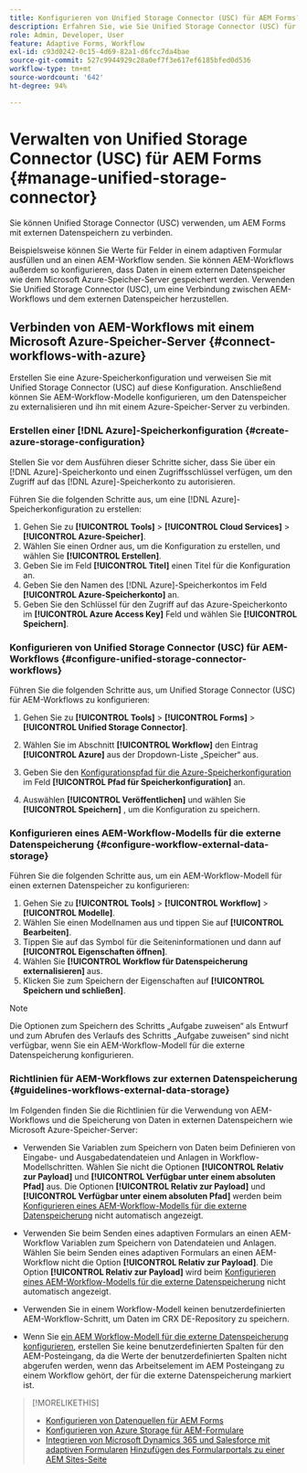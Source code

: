 ```yaml
---
title: Konfigurieren von Unified Storage Connector (USC) für AEM Forms?
description: Erfahren Sie, wie Sie Unified Storage Connector (USC) für AEM Forms verwalten. Verwenden Sie Unified Storage Connector (USC), um AEM Forms mit externen Datenspeichern zu verbinden.
role: Admin, Developer, User
feature: Adaptive Forms, Workflow
exl-id: c93d0242-0c15-4d69-82a1-d6fcc7da4bae
source-git-commit: 527c9944929c28a0ef7f3e617ef6185bfed0d536
workflow-type: tm+mt
source-wordcount: '642'
ht-degree: 94%

---
```


# Verwalten von Unified Storage Connector (USC) für AEM Forms {#manage-unified-storage-connector}

Sie können Unified Storage Connector (USC) verwenden, um AEM Forms mit externen Datenspeichern zu verbinden.

Beispielsweise können Sie Werte für Felder in einem adaptiven Formular ausfüllen und an einen AEM-Workflow senden. Sie können AEM-Workflows außerdem so konfigurieren, dass Daten in einem externen Datenspeicher wie dem Microsoft Azure-Speicher-Server gespeichert werden. Verwenden Sie Unified Storage Connector (USC), um eine Verbindung zwischen AEM-Workflows und dem externen Datenspeicher herzustellen.

## Verbinden von AEM-Workflows mit einem Microsoft Azure-Speicher-Server {#connect-workflows-with-azure}

Erstellen Sie eine Azure-Speicherkonfiguration und verweisen Sie mit Unified Storage Connector (USC) auf diese Konfiguration. Anschließend können Sie AEM-Workflow-Modelle konfigurieren, um den Datenspeicher zu externalisieren und ihn mit einem Azure-Speicher-Server zu verbinden.

### Erstellen einer [!DNL Azure]-Speicherkonfiguration {#create-azure-storage-configuration}

Stellen Sie vor dem Ausführen dieser Schritte sicher, dass Sie über ein [!DNL Azure]-Speicherkonto und einen Zugriffsschlüssel verfügen, um den Zugriff auf das [!DNL Azure]-Speicherkonto zu autorisieren.

Führen Sie die folgenden Schritte aus, um eine [!DNL Azure]-Speicherkonfiguration zu erstellen:

1. Gehen Sie zu **[!UICONTROL Tools]** > **[!UICONTROL Cloud Services]** > **[!UICONTROL Azure-Speicher]**.
1. Wählen Sie einen Ordner aus, um die Konfiguration zu erstellen, und wählen Sie **[!UICONTROL Erstellen]**.
1. Geben Sie im Feld **[!UICONTROL Titel]** einen Titel für die Konfiguration an.
1. Geben Sie den Namen des [!DNL Azure]-Speicherkontos im Feld **[!UICONTROL Azure-Speicherkonto]** an.
1. Geben Sie den Schlüssel für den Zugriff auf das Azure-Speicherkonto im **[!UICONTROL Azure Access Key]** Feld und wählen Sie **[!UICONTROL Speichern]**.

### Konfigurieren von Unified Storage Connector (USC) für AEM-Workflows {#configure-unified-storage-connector-workflows}

Führen Sie die folgenden Schritte aus, um Unified Storage Connector (USC) für AEM-Workflows zu konfigurieren:

1. Gehen Sie zu **[!UICONTROL Tools]** > **[!UICONTROL Forms]** > **[!UICONTROL Unified Storage Connector]**.

1. Wählen Sie im Abschnitt **[!UICONTROL Workflow]** den Eintrag **[!UICONTROL Azure]** aus der Dropdown-Liste „Speicher“ aus.
1. Geben Sie den [Konfigurationspfad für die Azure-Speicherkonfiguration](#create-azure-storage-configuration) im Feld **[!UICONTROL Pfad für Speicherkonfiguration]** an.
1. Auswählen **[!UICONTROL Veröffentlichen]** und wählen Sie **[!UICONTROL Speichern]** , um die Konfiguration zu speichern.

### Konfigurieren eines AEM-Workflow-Modells für die externe Datenspeicherung {#configure-workflow-external-data-storage}

Führen Sie die folgenden Schritte aus, um ein AEM-Workflow-Modell für einen externen Datenspeicher zu konfigurieren:

1. Gehen Sie zu **[!UICONTROL Tools]** > **[!UICONTROL Workflow]** > **[!UICONTROL Modelle]**.
1. Wählen Sie einen Modellnamen aus und tippen Sie auf **[!UICONTROL Bearbeiten]**.
1. Tippen Sie auf das Symbol für die Seiteninformationen und dann auf **[!UICONTROL Eigenschaften öffnen]**.
1. Wählen Sie **[!UICONTROL Workflow für Datenspeicherung externalisieren]** aus.
1. Klicken Sie zum Speichern der Eigenschaften auf **[!UICONTROL Speichern und schließen]**.

>[!NOTE]
>
>Die Optionen zum Speichern des Schritts „Aufgabe zuweisen“ als Entwurf und zum Abrufen des Verlaufs des Schritts „Aufgabe zuweisen“ sind nicht verfügbar, wenn Sie ein AEM-Workflow-Modell für die externe Datenspeicherung konfigurieren.

### Richtlinien für AEM-Workflows zur externen Datenspeicherung {#guidelines-workflows-external-data-storage}

Im Folgenden finden Sie die Richtlinien für die Verwendung von AEM-Workflows und die Speicherung von Daten in externen Datenspeichern wie Microsoft Azure-Speicher-Server:

* Verwenden Sie Variablen zum Speichern von Daten beim Definieren von Eingabe- und Ausgabedatendateien und Anlagen in Workflow-Modellschritten. Wählen Sie nicht die Optionen **[!UICONTROL Relativ zur Payload]** und **[!UICONTROL Verfügbar unter einem absoluten Pfad]** aus. Die Optionen **[!UICONTROL Relativ zur Payload]** und **[!UICONTROL Verfügbar unter einem absoluten Pfad]** werden beim [Konfigurieren eines AEM-Workflow-Modells für die externe Datenspeicherung](#configure-workflow-external-data-storage) nicht automatisch angezeigt.

* Verwenden Sie beim Senden eines adaptiven Formulars an einen AEM-Workflow Variablen zum Speichern von Datendateien und Anlagen. Wählen Sie beim Senden eines adaptiven Formulars an einen AEM-Workflow nicht die Option **[!UICONTROL Relativ zur Payload]**. Die Option **[!UICONTROL Relativ zur Payload]** wird beim [Konfigurieren eines AEM-Workflow-Modells für die externe Datenspeicherung](#configure-workflow-external-data-storage) nicht automatisch angezeigt.

* Verwenden Sie in einem Workflow-Modell keinen benutzerdefinierten AEM-Workflow-Schritt, um Daten im CRX DE-Repository zu speichern.

* Wenn Sie [ein AEM Workflow-Modell für die externe Datenspeicherung konfigurieren](#configure-workflow-external-data-storage), erstellen Sie keine benutzerdefinierten Spalten für den AEM-Posteingang, da die Werte der benutzerdefinierten Spalten nicht abgerufen werden, wenn das Arbeitselement im AEM Posteingang zu einem Workflow gehört, der für die externe Datenspeicherung markiert ist.

>[!MORELIKETHIS]
>
>* [Konfigurieren von Datenquellen für AEM Forms](/help/forms/configure-data-sources.md)
>* [Konfigurieren von Azure Storage für AEM-Formulare](/help/forms/configure-azure-storage.md)
>* [Integrieren von Microsoft Dynamics 365 und Salesforce mit adaptiven Formularen](/help/forms/configure-msdynamics-salesforce.md)
>  [Hinzufügen des Formularportals zu einer AEM Sites-Seite](/help/forms/configure-forms-portal.md)
